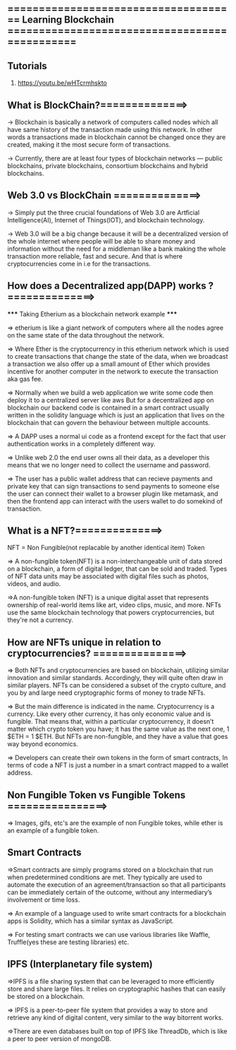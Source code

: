 ## ===================================== Learning Blockchain ==============================================

## Tutorials

1. https://youtu.be/wHTcrmhskto

## What is BlockChain?==============>

-> Blockchain is basically a network of computers called nodes which all have same history
of the transaction made using this network. In other words a transactions made in blockchain
cannot be changed once they are created, making it the most secure form of transactions.

-> Currently, there are at least four types of blockchain networks — public blockchains, private blockchains, consortium blockchains and hybrid blockchains.

## Web 3.0 vs BlockChain ==============>

-> Simply put the three crucial foundations of Web 3.0 are Artficial Intelligence(AI), Internet of Things(IOT),
and blockchain technology.

-> Web 3.0 will be a big change because it will be a decentralized version of the whole internet where people will be able
to share money and information without the need for a middleman like a bank making the whole transaction more reliable, fast and secure. And that is where cryptocurrencies come in i.e for the transactions.

## How does a Decentralized app(DAPP) works ? ==============>

**\*\*\*** Taking Etherium as a blockchain network example **\*\*\***

=> etherium is like a giant network of computers where all the nodes agree on the same state of the data
throughout the network.

=> Where Ether is the cryptocurrency in this etherium network which is used to create transactions that change
the state of the data, when we broadcast a transaction we also offer up a small amount of Ether which provides incentive for another computer in the network to execute the transaction aka gas fee.

=> Normally when we build a web application we write some code then deploy it to a centralized server like aws
But for a decentralized app on blockchain our backend code is contained in a smart contract usually written in the solidity language which is just an application that lives on the blockchain that can govern the behaviour between multiple accounts.

=> A DAPP uses a normal ui code as a frontend except for the fact that user authentication works in a completely different way.

=> Unlike web 2.0 the end user owns all their data, as a developer this means that we no longer need to collect the username and password.

=> The user has a public wallet address that can recieve payments and private key that can sign transactions to send payments to someone else the user can connect their wallet to a browser plugin like metamask, and then the frontend app can interact with the users wallet to do somekind of transaction.

## What is a NFT?==============>

NFT = Non Fungible(not replacable by another identical item) Token

=> A non-fungible token(NFT) is a non-interchangeable unit of data stored on a blockchain, a form of digital ledger, that can be sold and traded. Types of NFT data units may be associated with digital files such as photos, videos, and audio.

=>A non-fungible token (NFT) is a unique digital asset that represents ownership of real-world items like art, video clips, music, and more. NFTs use the same blockchain technology that powers cryptocurrencies, but they're not a currency.

## How are NFTs unique in relation to cryptocurrencies? ===============>

=> Both NFTs and cryptocurrencies are based on blockchain, utilizing similar innovation and similar standards. Accordingly, they will quite often draw in similar players. NFTs can be considered a subset of the crypto culture, and you by and large need cryptographic forms of money to trade NFTs.

=> But the main difference is indicated in the name. Cryptocurrency is a currency. Like every other currency, it has only economic value and is fungible. That means that, within a particular cryptocurrency, it doesn’t matter which crypto token you have; it has the same value as the next one, 1 $ETH = 1 $ETH. But NFTs are non-fungible, and they have a value that goes way beyond economics.

=> Developers can create their own tokens in the form of smart contracts, In terms of code a NFT is just a number in a smart contract mapped to a wallet address.

## Non Fungible Token vs Fungible Tokens ================>

=> Images, gifs, etc's are the example of non Fungible tokes, while ether is an example of a fungible token.

## Smart Contracts

=>Smart contracts are simply programs stored on a blockchain that run when predetermined conditions are met. They typically are used to automate the execution of an agreement/transaction so that all participants can be immediately certain of the outcome, without any intermediary’s involvement or time loss.

=> An example of a language used to write smart contracts for a blockchain apps is Solidity, which has a similar syntax as JavaScript.

=> For testing smart contracts we can use various libraries like Waffle, Truffle(yes these are testing libraries) etc.

## IPFS (Interplanetary file system)

=>IPFS is a file sharing system that can be leveraged to more efficiently store and share large files. It relies on cryptographic hashes that can easily be stored on a blockchain.

=> IPFS is a peer-to-peer file system that provides a way to store and retrieve any kind of digital content, very similar to the way bitorrent works.

=>There are even databases built on top of IPFS like ThreadDb, which is like a peer to peer version of mongoDB.
